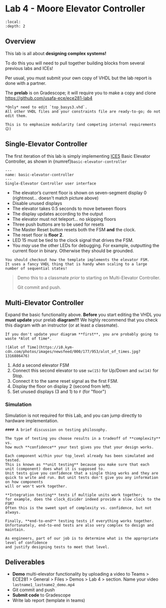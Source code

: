 # Lab 4 - Moore Elevator Controller

```{contents}
:local:
:depth: 2
```

## Overview

This lab is all about **designing complex systems!**

To do this you will need to pull together building blocks from several previous labs and ICEs!

Per usual, you must submit your own copy of VHDL but the lab report is done with a partner.

The **prelab** is on Gradescope; it will require you to make a copy and clone
https://github.com/usafa-ece/ece281-lab4

```{important}
*Only* need to edit `top_basys3.vhd`.
All other VHDL files and your constraints file are ready-to-go; do not edit them.

This is to emphasize modularity (and competing internal requirements 😉)
```

## Single-Elevator Controller

The first iteration of this lab is simply implementing
[ICE5](https://usafa-ece.github.io/ece281-book/ICE/ICE5.html)
Basic Elevator Controller, as shown in {numref}`basic-elevator-controller`

```{figure} img/lab4_basic_controller.png
---
name: basic-elevator-controller
---
Single-Elevator Controller user interface
```

- The elevator’s current floor is shown on seven-segment display 0 (rightmost... doesn't match picture above)
- Disable unused displays
- The elevator takes 0.5 seconds to move between floors
- The display updates according to the output
- The elevator must not teleport... no skipping floors
- Three push buttons are to be used for resets
- The Master Reset button resets both the FSM **and** the clock.
- The reset floor is **floor 2**.
- LED 15 must be tied to the clock signal that drives the FSM.
- You *may* use the other LEDs for debugging. For example, outputting the current floor in binary. Otherwise they should be grounded.

```{tip}
You should checkout how the template implements the elevator FSM.
It uses a fancy VHDL thing that is handy when scaling to a large number of sequential states!
```

> Demo this to a classmate *prior* to starting on Multi-Elevator Controller.
>
> Git commit and push.

## Multi-Elevator Controller

Expand the basic functionality above.
**Before** you start editing the VHDL you **must update** your prelab **diagram!!!**
We highly recommend that you check this diagram with an instructor (or at least a classmate).

```{danger}
If you don't update your diagram **first**, you are probably going to waste *Alot of time*.

![Alot of Time](https://i0.kym-cdn.com/photos/images/newsfeed/000/177/953/alot_of_times.jpg?1316886476)
```

1. Add a second elevator FSM
2. Connect this second elevator to use `sw(15)` for Up/Down and `sw(14)` for Stop.
3. Connect it to the same reset signal as the first FSM.
4. Display the floor on display 2 (second from left).
5. Set unused displays (3 and 1) to `F` (for "floor")

### Simulation

Simulation is not required for this Lab, and you can jump directly to hardware implementation.

```{note}
#### A brief discussion on testing philosophy.

The type of testing you choose results in a tradeoff of **complexity** vs.
how much **confidence** your test gives you that your design works.

Each component within your top_level already has been simulated and tested.
This is known as **unit testing** because you make sure that each
unit (component) does what it is supposed to.
Unit tests give you confidence that a single thing works and they are
quick to write and run. But unit tests don't give you any information on how components
will or won't work together.

**Integration testing** tests if multiple units work together;
for example, does the clock_divider indeed provide a slow clock to the FSM?
Often this is the sweet spot of complexity vs. confidence, but not always.

Finally, **end-to-end** testing tests if everything works together.
Unfortunately, end-to-end tests are also very complex to design and maintain.

As engineers, part of our job is to determine what is the appropriate level of confidence
and justify designing tests to meet that level.
```

## Deliverables

- **Demo** multi-elevator functionality by uploading a video to
    Teams > ECE281 > General > Files > Demos > Lab 4 > section. Name your video `lastname1_lastname2_demo.mp4`
- Git commit and push
- **Submit code** to Gradescope
- Write lab report (template in teams)
